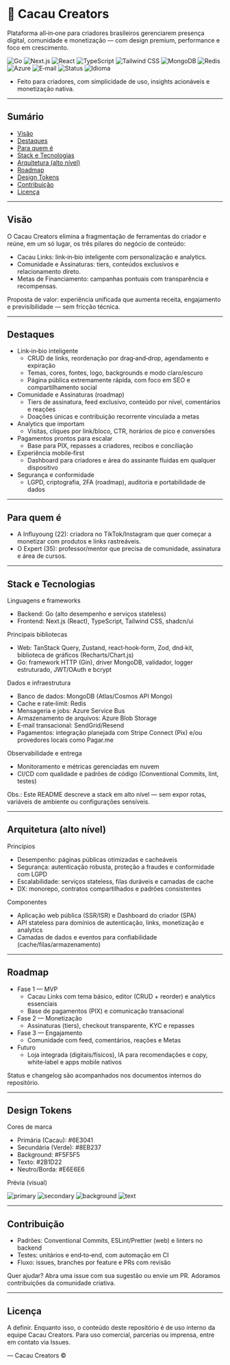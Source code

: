 # 🍫 Cacau Creators

Plataforma all‑in‑one para criadores brasileiros gerenciarem presença digital, comunidade e monetização — com design premium, performance e foco em crescimento.

<p align="left">
  <img alt="Go" src="https://img.shields.io/badge/Go-00ADD8?logo=go&logoColor=white" />
  <img alt="Next.js" src="https://img.shields.io/badge/Next.js-000?logo=nextdotjs&logoColor=white" />
  <img alt="React" src="https://img.shields.io/badge/React-149ECA?logo=react&logoColor=white" />
  <img alt="TypeScript" src="https://img.shields.io/badge/TypeScript-3178C6?logo=typescript&logoColor=white" />
  <img alt="Tailwind CSS" src="https://img.shields.io/badge/Tailwind-06B6D4?logo=tailwindcss&logoColor=white" />
  <img alt="MongoDB" src="https://img.shields.io/badge/MongoDB-47A248?logo=mongodb&logoColor=white" />
  <img alt="Redis" src="https://img.shields.io/badge/Redis-DC382D?logo=redis&logoColor=white" />
  <img alt="Azure" src="https://img.shields.io/badge/Microsoft%20Azure-0078D4?logo=microsoftazure&logoColor=white" />
  <img alt="E‑mail" src="https://img.shields.io/badge/SendGrid%2FResend-1A82E2?logo=sendgrid&logoColor=white" />
  <img alt="Status" src="https://img.shields.io/badge/Status-Em%20desenvolvimento-8EB237" />
  <img alt="Idioma" src="https://img.shields.io/badge/pt--BR-🇧🇷-2B1D22" />
</p>

- Feito para criadores, com simplicidade de uso, insights acionáveis e monetização nativa.

---

## Sumário

- [Visão](#visão)
- [Destaques](#destaques)
- [Para quem é](#para-quem-é)
- [Stack e Tecnologias](#stack-e-tecnologias)
- [Arquitetura (alto nível)](#arquitetura-alto-nível)
- [Roadmap](#roadmap)
- [Design Tokens](#design-tokens)
- [Contribuição](#contribuição)
- [Licença](#licença)

---

## Visão

O Cacau Creators elimina a fragmentação de ferramentas do criador e reúne, em um só lugar, os três pilares do negócio de conteúdo:
- Cacau Links: link‑in‑bio inteligente com personalização e analytics.
- Comunidade e Assinaturas: tiers, conteúdos exclusivos e relacionamento direto.
- Metas de Financiamento: campanhas pontuais com transparência e recompensas.

Proposta de valor: experiência unificada que aumenta receita, engajamento e previsibilidade — sem fricção técnica.

---

## Destaques

- Link‑in‑bio inteligente
  - CRUD de links, reordenação por drag‑and‑drop, agendamento e expiração
  - Temas, cores, fontes, logo, backgrounds e modo claro/escuro
  - Página pública extremamente rápida, com foco em SEO e compartilhamento social
- Comunidade e Assinaturas (roadmap)
  - Tiers de assinatura, feed exclusivo, conteúdo por nível, comentários e reações
  - Doações únicas e contribuição recorrente vinculada a metas
- Analytics que importam
  - Visitas, cliques por link/bloco, CTR, horários de pico e conversões
- Pagamentos prontos para escalar
  - Base para PIX, repasses a criadores, recibos e conciliação
- Experiência mobile‑first
  - Dashboard para criadores e área do assinante fluidas em qualquer dispositivo
- Segurança e conformidade
  - LGPD, criptografia, 2FA (roadmap), auditoria e portabilidade de dados

---

## Para quem é

- A Influyoung (22): criadora no TikTok/Instagram que quer começar a monetizar com produtos e links rastreáveis.
- O Expert (35): professor/mentor que precisa de comunidade, assinatura e área de cursos.

---

## Stack e Tecnologias

Linguagens e frameworks
- Backend: Go (alto desempenho e serviços stateless)
- Frontend: Next.js (React), TypeScript, Tailwind CSS, shadcn/ui

Principais bibliotecas
- Web: TanStack Query, Zustand, react‑hook‑form, Zod, dnd‑kit, biblioteca de gráficos (Recharts/Chart.js)
- Go: framework HTTP (Gin), driver MongoDB, validador, logger estruturado, JWT/OAuth e bcrypt

Dados e infraestrutura
- Banco de dados: MongoDB (Atlas/Cosmos API Mongo)
- Cache e rate‑limit: Redis
- Mensageria e jobs: Azure Service Bus
- Armazenamento de arquivos: Azure Blob Storage
- E‑mail transacional: SendGrid/Resend
- Pagamentos: integração planejada com Stripe Connect (Pix) e/ou provedores locais como Pagar.me

Observabilidade e entrega
- Monitoramento e métricas gerenciadas em nuvem
- CI/CD com qualidade e padrões de código (Conventional Commits, lint, testes)

Obs.: Este README descreve a stack em alto nível — sem expor rotas, variáveis de ambiente ou configurações sensíveis.

---

## Arquitetura (alto nível)

Princípios
- Desempenho: páginas públicas otimizadas e cacheáveis
- Segurança: autenticação robusta, proteção a fraudes e conformidade com LGPD
- Escalabilidade: serviços stateless, filas duráveis e camadas de cache
- DX: monorepo, contratos compartilhados e padrões consistentes

Componentes
- Aplicação web pública (SSR/ISR) e Dashboard do criador (SPA)
- API stateless para domínios de autenticação, links, monetização e analytics
- Camadas de dados e eventos para confiabilidade (cache/filas/armazenamento)

---

## Roadmap

- Fase 1 — MVP
  - Cacau Links com tema básico, editor (CRUD + reorder) e analytics essenciais
  - Base de pagamentos (PIX) e comunicação transacional
- Fase 2 — Monetização
  - Assinaturas (tiers), checkout transparente, KYC e repasses
- Fase 3 — Engajamento
  - Comunidade com feed, comentários, reações e Metas
- Futuro
  - Loja integrada (digitais/físicos), IA para recomendações e copy, white‑label e apps mobile nativos

Status e changelog são acompanhados nos documentos internos do repositório.

---

## Design Tokens

Cores de marca
- Primária (Cacau): #6E3041
- Secundária (Verde): #8EB237
- Background: #F5F5F5
- Texto: #2B1D22
- Neutro/Borda: #E6E6E6

Prévia (visual)
<p>
  <img alt="primary" src="https://img.shields.io/badge/primary-6E3041-6E3041?labelColor=2B1D22" />
  <img alt="secondary" src="https://img.shields.io/badge/secondary-8EB237-8EB237?labelColor=2B1D22" />
  <img alt="background" src="https://img.shields.io/badge/background-F5F5F5-F5F5F5?labelColor=2B1D22" />
  <img alt="text" src="https://img.shields.io/badge/text-2B1D22-2B1D22?labelColor=F5F5F5" />
</p>

---

## Contribuição

- Padrões: Conventional Commits, ESLint/Prettier (web) e linters no backend
- Testes: unitários e end‑to‑end, com automação em CI
- Fluxo: issues, branches por feature e PRs com revisão

Quer ajudar? Abra uma issue com sua sugestão ou envie um PR. Adoramos contribuições da comunidade criativa.

---

## Licença

A definir. Enquanto isso, o conteúdo deste repositório é de uso interno da equipe Cacau Creators. Para uso comercial, parcerias ou imprensa, entre em contato via Issues.

— Cacau Creators ©

